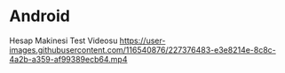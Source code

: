# Android
Hesap Makinesi Test Videosu
https://user-images.githubusercontent.com/116540876/227376483-e3e8214e-8c8c-4a2b-a359-af99389ecb64.mp4

